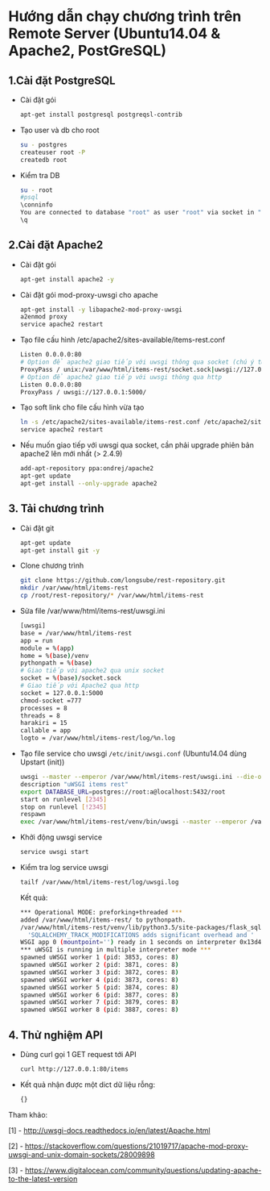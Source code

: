 # Hướng dẫn chạy chương trình trên Remote Server (Ubuntu14.04 & Apache2, PostGreSQL)

## 1.Cài đặt PostgreSQL
  - Cài đặt gói
  	```sh
  	apt-get install postgresql postgreqsl-contrib
  	```
  - Tạo user và db cho root
 	```sh
	su - postgres
	createuser root -P
	createdb root
	```

  - Kiểm tra DB
  	```sh
  	su - root
	#psql
	\conninfo
	You are connected to database "root" as user "root" via socket in "/var/run/postgresql" at port "5432".
	\q
	```

## 2.Cài đặt Apache2
  - Cài đặt gói
  	```sh
  	apt-get install apache2 -y
  	```
  - Cài đặt gói mod-proxy-uwsgi cho apache
	```sh
	apt-get install -y libapache2-mod-proxy-uwsgi
	a2enmod proxy
	service apache2 restart
	```

  - Tạo file cấu hình /etc/apache2/sites-available/items-rest.conf
	```sh
	Listen 0.0.0.0:80
	# Option để apache2 giao tiếp với uwsgi thông qua socket (chú ý từ apache 2.4.9 trở lên mới hỗ trợ)
	ProxyPass / unix:/var/www/html/items-rest/socket.sock|uwsgi://127.0.0.1:5000/
	# Option để apache2 giao tiếp với uwsgi thông qua http
	Listen 0.0.0.0:80
	ProxyPass / uwsgi://127.0.0.1:5000/
	```

  - Tạo soft link cho file cấu hình vừa tạo 
	```sh
	ln -s /etc/apache2/sites-available/items-rest.conf /etc/apache2/sites-enabled/items-rest.conf
	service apache2 restart
	```
  - Nếu muốn giao tiếp với uwsgi qua socket, cần phải upgrade phiên bản apache2 lên mới nhất (> 2.4.9)
  	```sh
  	add-apt-repository ppa:ondrej/apache2
	apt-get update
	apt-get install --only-upgrade apache2
  	```

## 3. Tải chương trình
  - Cài đặt git
  	```sh
  	apt-get update
  	apt-get install git -y
  	```
  - Clone chương trình
  	```sh
  	git clone https://github.com/longsube/rest-repository.git
  	mkdir /var/www/html/items-rest
  	cp /root/rest-repository/* /var/www/html/items-rest
  	```

  - Sửa file /var/www/html/items-rest/uwsgi.ini
	```sh 
	[uwsgi]
	base = /var/www/html/items-rest
	app = run
	module = %(app)
	home = %(base)/venv
	pythonpath = %(base)
	# Giao tiếp với apache2 qua unix socket
	socket = %(base)/socket.sock
	# Giao tiếp với Apache2 qua http
	socket = 127.0.0.1:5000
	chmod-socket =777
	processes = 8
	threads = 8
	harakiri = 15
	callable = app
	logto = /var/www/html/items-rest/log/%n.log
	```

  - Tạo file service cho uwsgi `/etc/init/uwsgi.conf` (Ubuntu14.04 dùng Upstart (init))
  	```sh
	uwsgi --master --emperor /var/www/html/items-rest/uwsgi.ini --die-on-term --uid root --gid root --logto /var/www/html/items-rest/emperor.log
	description "uWSGI items rest"
	export DATABASE_URL=postgres://root:a@localhost:5432/root
	start on runlevel [2345]
	stop on runlevel [!2345]
	respawn
	exec /var/www/html/items-rest/venv/bin/uwsgi --master --emperor /var/www/html/items-rest/uwsgi.ini --die-on-term --uid root --gid root --logto /var/www/html/items-rest/emperor.log
	```

  - Khởi động uwsgi service
  	```sh
	service uwsgi start
	```
  - Kiểm tra log service uwsgi
  	```sh
  	tailf /var/www/html/items-rest/log/uwsgi.log
  	```
  	Kết quả:
  	```sh
  	*** Operational MODE: preforking+threaded ***
	added /var/www/html/items-rest/ to pythonpath.
	/var/www/html/items-rest/venv/lib/python3.5/site-packages/flask_sqlalchemy/__init__.py:794: FSADeprecationWarning: SQLALCHEMY_TRACK_MODIFICATIONS adds significant overhead and will be disabled by default in the future.  Set it to True or False to suppress this warning.
	  'SQLALCHEMY_TRACK_MODIFICATIONS adds significant overhead and '
	WSGI app 0 (mountpoint='') ready in 1 seconds on interpreter 0x13d4ab0 pid: 3853 (default app)
	*** uWSGI is running in multiple interpreter mode ***
	spawned uWSGI worker 1 (pid: 3853, cores: 8)
	spawned uWSGI worker 2 (pid: 3871, cores: 8)
	spawned uWSGI worker 3 (pid: 3872, cores: 8)
	spawned uWSGI worker 4 (pid: 3873, cores: 8)
	spawned uWSGI worker 5 (pid: 3874, cores: 8)
	spawned uWSGI worker 6 (pid: 3877, cores: 8)
	spawned uWSGI worker 7 (pid: 3879, cores: 8)
	spawned uWSGI worker 8 (pid: 3887, cores: 8)
	```

## 4. Thử nghiệm API
  - Dùng curl gọi 1 GET request tới API
	```sh
	curl http://127.0.0.1:80/items
	```
  - Kết quả nhận được một dict dữ liệu rỗng:
	```sh
	{}
	```

Tham khảo:

[1] - http://uwsgi-docs.readthedocs.io/en/latest/Apache.html

[2] - https://stackoverflow.com/questions/21019717/apache-mod-proxy-uwsgi-and-unix-domain-sockets/28009898

[3] - https://www.digitalocean.com/community/questions/updating-apache-to-the-latest-version




